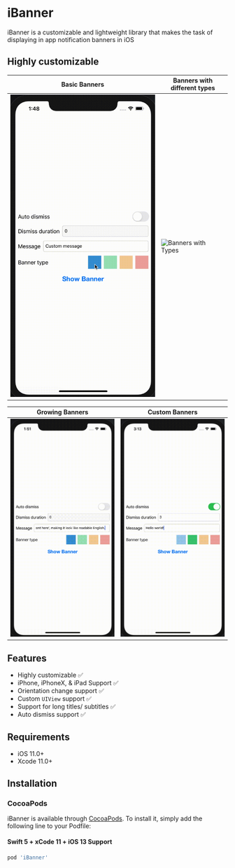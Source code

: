 # iBanner
iBanner is a customizable and lightweight library that makes the task of displaying in app notification banners in iOS

## Highly customizable

| Basic Banners | Banners with different types |
| ------------- | ------------- |
| ![Basic Banners](Example/gifs/basic.gif)  | ![Banners with Types](Example/gifs/types.gif)  | 

| Growing Banners | Custom Banners |
| ------------- | ------------- |
| ![Growing Banners](Example/gifs/growing.gif)  | ![Custom Banners](Example/gifs/custom.gif) | 

## Features
- Highly customizable ✅
- iPhone, iPhoneX, & iPad Support ✅
- Orientation change support ✅
- Custom `UIView` support ✅
- Support for long titles/ subtitles ✅
- Auto dismiss support ✅

## Requirements
 - iOS 11.0+
 - Xcode 11.0+
 
## Installation

### CocoaPods

iBanner is available through [CocoaPods](http://cocoapods.org). To install
it, simply add the following line to your Podfile:

#### Swift 5 + xCode 11 + iOS 13 Support

```ruby
pod 'iBanner'
```
